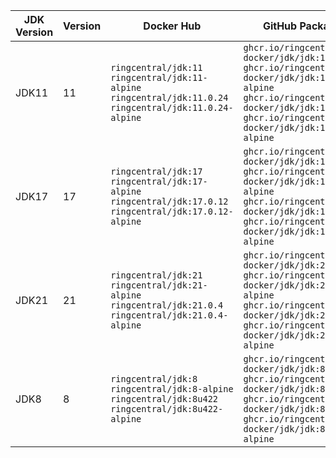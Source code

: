 | JDK Version | Version | Docker Hub | GitHub Package |
|-------------|---------|------------|----------------|
| JDK11 | 11 | `ringcentral/jdk:11` `ringcentral/jdk:11-alpine` `ringcentral/jdk:11.0.24` `ringcentral/jdk:11.0.24-alpine` | `ghcr.io/ringcentral-docker/jdk/jdk:11` `ghcr.io/ringcentral-docker/jdk/jdk:11-alpine` `ghcr.io/ringcentral-docker/jdk/jdk:11.0.24` `ghcr.io/ringcentral-docker/jdk/jdk:11.0.24-alpine` |
| JDK17 | 17 | `ringcentral/jdk:17` `ringcentral/jdk:17-alpine` `ringcentral/jdk:17.0.12` `ringcentral/jdk:17.0.12-alpine` | `ghcr.io/ringcentral-docker/jdk/jdk:17` `ghcr.io/ringcentral-docker/jdk/jdk:17-alpine` `ghcr.io/ringcentral-docker/jdk/jdk:17.0.12` `ghcr.io/ringcentral-docker/jdk/jdk:17.0.12-alpine` |
| JDK21 | 21 | `ringcentral/jdk:21` `ringcentral/jdk:21-alpine` `ringcentral/jdk:21.0.4` `ringcentral/jdk:21.0.4-alpine` | `ghcr.io/ringcentral-docker/jdk/jdk:21` `ghcr.io/ringcentral-docker/jdk/jdk:21-alpine` `ghcr.io/ringcentral-docker/jdk/jdk:21.0.4` `ghcr.io/ringcentral-docker/jdk/jdk:21.0.4-alpine` |
| JDK8 | 8 | `ringcentral/jdk:8` `ringcentral/jdk:8-alpine` `ringcentral/jdk:8u422` `ringcentral/jdk:8u422-alpine` | `ghcr.io/ringcentral-docker/jdk/jdk:8` `ghcr.io/ringcentral-docker/jdk/jdk:8-alpine` `ghcr.io/ringcentral-docker/jdk/jdk:8u422` `ghcr.io/ringcentral-docker/jdk/jdk:8u422-alpine` |
